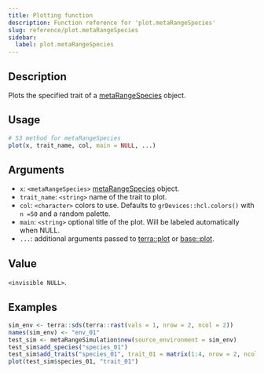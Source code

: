```yaml
---
title: Plotting function
description: Function reference for 'plot.metaRangeSpecies'
slug: reference/plot.metaRangeSpecies
sidebar:
  label: plot.metaRangeSpecies
---
```


## Description

Plots the specified trait of a [metaRangeSpecies](../metaRangeSpecies) object.

## Usage

```r
# S3 method for metaRangeSpecies
plot(x, trait_name, col, main = NULL, ...)
```

## Arguments

* `x`: `<metaRangeSpecies>` [metaRangeSpecies](../metaRangeSpecies) object.
* `trait_name`: `<string>` name of the trait to plot.
* `col`: `<character>` colors to use. Defaults to `grDevices::hcl.colors()` with
`n =50` and a random palette.
* `main`: `<string>` optional title of the plot. Will be labeled automatically when NULL.
* `...`: additional arguments passed to [terra::plot](https://rdrr.io/pkg/terra/man/plot.html) or [base::plot](https://rdrr.io/r/base/plot.html).

## Value

`<invisible NULL>`.

## Examples

```r
sim_env <- terra::sds(terra::rast(vals = 1, nrow = 2, ncol = 2))
names(sim_env) <- "env_01"
test_sim <- metaRangeSimulation$new(source_environment = sim_env)
test_sim$add_species("species_01")
test_sim$add_traits("species_01", trait_01 = matrix(1:4, nrow = 2, ncol = 2))
plot(test_sim$species_01, "trait_01")
```

